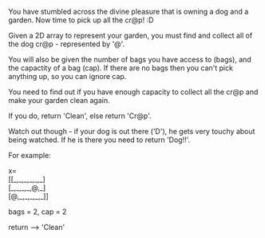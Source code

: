 You have stumbled across the divine pleasure that is owning a dog and a garden. Now time to pick up all the cr@p! :D

Given a 2D array to represent your garden, you must find and collect all of the dog cr@p - represented by '@'.

You will also be given the number of bags you have access to (bags), and the capactity of a bag (cap). If there are no bags then you can't pick anything up, so you can ignore cap.

You need to find out if you have enough capacity to collect all the cr@p and make your garden clean again. 

If you do, return 'Clean', else return 'Cr@p'.

Watch out though - if your dog is out there ('D'), he gets very touchy about being watched. If he is there you need to return 'Dog!!'.

For example:

x=<br>
[[\_,\_,\_,\_,\_,\_]<br>
 [\_,\_,\_,\_,@,\_]<br>
 [@,\_,\_,\_,\_,\_]]

bags = 2, cap = 2

return  --> 'Clean'